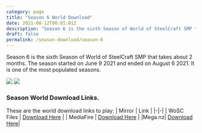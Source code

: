 ```yaml
---
category: page
title: "Season 6 World Download"
date: 2021-08-12T06:01:01Z
description: "Season 6 is the sixth Season of World of SteelCraft SMP that takes about 2 months. The season started on June 9 2021 and ended on August 6 2021. It is one of the most populated seasons."
draft: false
permalink: /season-download/season-6
---
```

Season 6 is the sixth Season of World of SteelCraft SMP that takes about 2 months. The season started on June 9 2021 and ended on August 6 2021. It is one of the most populated seasons.

![](/images/season-download/Screenshot-2021-10-25-110709.png)
![](/images/season-download/Screenshot-2021-10-25-110753.png)

<div class="padding-post">

### Season World Download Links.
These are the world download links to play:
| Mirror | Link |
|-|-|
| WoSC Files | [Download Here](https://wosc.tk/WoSCSMPS6-GD) | 
| MediaFire | [Download Here](https://wosc.tk/WoSCSMPS6-MF) |
|Mega.nz| [Download Here](https://wosc.tk/WoSCSMPS6-MG)|
</div>